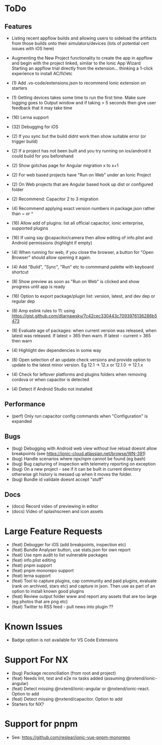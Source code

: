 # ToDo

## Features

- Listing recent appflow builds and allowing users to sideload the artifacts from those builds onto their simulators/devices (lots of potential cert issues with iOS here)

- Augmenting the New Project functionality to create the app in appflow and begin with the project linked, similar to the Ionic App Wizard
  Starting an appflow trial directly from the extension… thinking a 1-click experience to install AC/IV/etc

- (1) Add .vs-code/extensions.json to recommend Ionic extension on starters
- (1) Getting devices takes some time to run the first time. Make sure logging goes to Output window and if taking > 5 seconds then give user feedback that it may take time
- (16) Lerna support
- (32) Debugging for iOS
- (2) If you sync but the build didnt work then show suitable error (or trigger build)
- (2) If a project has not been built and you try running on ios/android it could build for you beforehand
- (2) Show gotchas page for Angular migration x to x+1
- (2) For web based projects have "Run on Web" under an Ionic Project
- (2) On Web projects that are Angular based hook up dist or configured folder
- (2) Recommend: Capacitor 2 to 3 migration
- (4) Recommend applying exact version numbers in package.json rather than ~ or ^
- (16) Allow add of plugins: list all official capacitor, ionic enterprise, supported plugins
- (16) If using say @capacitor/camera then allow editing of info.plist and Android permissions (highlight if empty)
- (4) When running for web, if you close the browser, a button for "Open Browser" should allow opening it again.
- (4) Add "Build", "Sync", "Run" etc to commmand palette with keyboard shortcut
- (8) Show preview as soon as "Run on Web" is clicked and show progress until app is ready
- (16) Option to export package/plugin list: version, latest, and dev dep or regular dep
- (8) Amp eslink rules to 11: using https://gist.github.com/dtarnawsky/7c42cec330443c7093976136286b5473
- (8) Evaluate age of packages: when current version was released, when latest was released. If latest > 365 then warn. If latest - current > 365 then warn
- (4) Highlight dev dependencies in some way
- (8) Open selection of an update check versions and provide option to update to the latest minor version. Eg 12.1 -> 12.x or 12.1.0 -> 12.1.x
- (4) Check for leftover platforms and plugins folders when removing cordova or when capacitor is detected
- (4) Detect if Android Studio not installed

## Performance

- (perf) Only run capacitor config commands when "Configuration" is expanded

## Bugs

- (bug) Debugging with Android web view without live reload doesnt allow breakpoints (see https://ionic-cloud.atlassian.net/browse/WN-391)
- (bug) Handle scenarios where npx/npm cannot be found (eg bash)
- (bug) Bug capturing of inspection with telemetry reporting on exception
- (bug) On a new project - see if it can be built in current directory otherwise git history is messed up when it moves the folder.
- (bug) Bundle id validate doesnt accept "stuff"

## Docs

- (docs) Record video of previewing in editor
- (docs) Video of splashscreen and icon assets

# Large Feature Requests

- (feat) Debugger for iOS (add breakpoints, inspection etc)
- (feat) Bundle Analyser button, use stats.json for own report
- (feat) Use npm audit to list vulnerable packages
- (feat) info.plist editing
- (feat) pnpm support
- (feat) pnpm monorepo support
- (feat) lerna support
- (feat) Tool to capture plugins, cap community and paid plugins, evaluate (rank on archived, stars etc) and capture in json. Then use as part of an option to install known good plugins
- (feat) Review output folder www and report any assets that are too large (eg photos that are png etc)
- (feat) Twitter to RSS feed - pull news into plugin ??

# Known Issues

- Badge option is not available for VS Code Extensions

# Support For NX

- (bug) Package reconciliation (from root and project)
- (feat) Needs lint, test and e2e nx tasks added (assuming @nxtend/ionic-angular)
- (feat) Detect missing @nxtend/ionic-angular or @nxtend/ionic-react. Option to add
- (feat) Detect missing @nxtend/capacitor. Option to add
- Starters for NX?

# Support for pnpm

- See: https://github.com/reslear/ionic-vue-pnpm-monorepo
